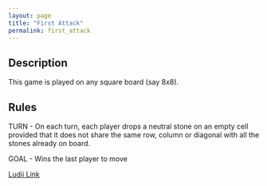```yaml
---
layout: page
title: "First Attack"
permalink: first_attack
---
```

## Description

This game is played on any square board (say 8x8).

## Rules

TURN - On each turn, each player drops a neutral stone on an empty cell provided that it does not share the same row, column or diagonal with all the stones already on board.

GOAL - Wins the last player to move

[Ludii Link](https://ludii.games/details.php?keyword=First%20Attack)
